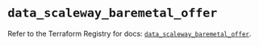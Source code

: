 # `data_scaleway_baremetal_offer`

Refer to the Terraform Registry for docs: [`data_scaleway_baremetal_offer`](https://registry.terraform.io/providers/scaleway/scaleway/2.42.1/docs/data-sources/baremetal_offer).
